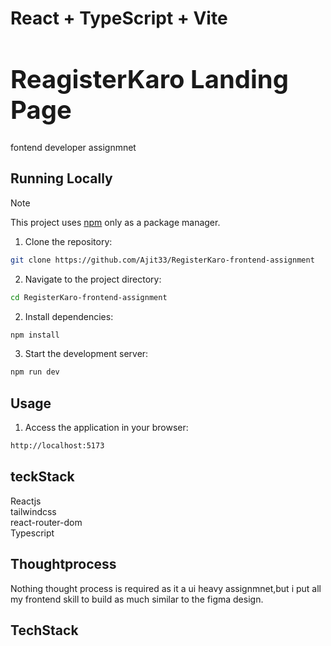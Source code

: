 # React + TypeScript + Vite

<h1 style="font-size: 40px;">ReagisterKaro Landing Page</h1>

fontend developer assignmnet

## Running Locally

> [!NOTE]  
> This project uses [npm](https://npm.io/) only as a package manager.

1. Clone the repository:

```bash
git clone https://github.com/Ajit33/RegisterKaro-frontend-assignment
```

2. Navigate to the project directory:

```bash
cd RegisterKaro-frontend-assignment
```

2. Install dependencies:

```bash
npm install
```



3. Start the development server:

```bash
npm run dev
```

## Usage

1. Access the application in your browser:

```bash
http://localhost:5173
```


## teckStack
Reactjs \
tailwindcss \
react-router-dom \
Typescript


## Thoughtprocess

Nothing thought process is required as it a ui heavy assignmnet,but i put all my frontend skill to build as much similar to the figma design.
## TechStack
